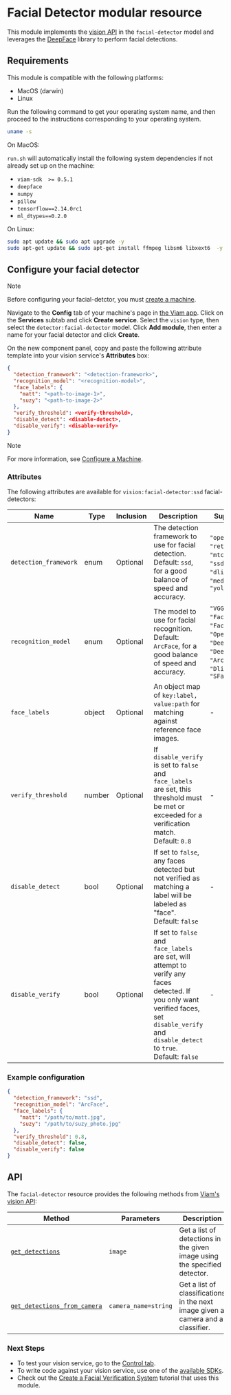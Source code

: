# Facial Detector modular resource

This module implements the [vision API](https://python.viam.dev/autoapi/viam/services/vision/client/index.html) in the `facial-detector` model and leverages the [DeepFace](https://github.com/serengil/deepface) library to perform facial detections.

## Requirements

This module is compatible with the following platforms:

- MacOS (darwin)
- Linux

Run the following command to get your operating system name, and then proceed to the instructions corresponding to your operating system.

```bash
uname -s
```

On MacOS:

`run.sh` will automatically install the following system dependencies if not already set up on the machine:

- `viam-sdk  >= 0.5.1`
- `deepface`
- `numpy`
- `pillow`
- `tensorflow==2.14.0rc1`
- `ml_dtypes==0.2.0`

On Linux:

``` bash
sudo apt update && sudo apt upgrade -y
sudo apt-get update && sudo apt-get install ffmpeg libsm6 libxext6  -y
```

## Configure your facial detector

> [!NOTE]
> Before configuring your facial-detctor, you must [create a machine](https://docs.viam.com/manage/fleet/machines/#add-a-new-machine).

Navigate to the **Config** tab of your machine's page in [the Viam app](https://app.viam.com/).
Click on the **Services** subtab and click **Create service**.
Select the `vision` type, then select the `detector:facial-detector` model. 
Click **Add module**, then enter a name for your facial detector and click **Create**.

On the new component panel, copy and paste the following attribute template into your vision service's **Attributes** box:

```json 
{
  "detection_framework": "<detection-framework>",
  "recognition_model": "<recognition-model>",
  "face_labels": {
    "matt": "<path-to-image-1>",
    "suzy": "<path-to-image-2>"
  },
  "verify_threshold": <verify-threshold>,
  "disable_detect": <disable-detect>,
  "disable_verify": <disable-verify>
}
```

> [!NOTE]
> For more information, see [Configure a Machine](https://docs.viam.com/manage/configuration/).

### Attributes 

The following attributes are available for `vision:facial-detector:ssd` facial-detectors:

| Name   | Type | Inclusion | Description| Supported |
|--------|-------|----------|------------|-----------|
| `detection_framework` | enum | Optional| The detection framework to use for facial detection.<br> Default: `ssd`, for a good balance of speed and accuracy. | `"opencv"`, `"retinaface"`, `"mtcnn"`, `"ssd"`, `"dlib"`, `"mediapipe"`, `"yolov8"` |
| `recognition_model` | enum | Optional| The model to use for facial recognition.<br> Default: `ArcFace`, for a good balance of speed and accuracy.| `"VGG-Face"`, `"Facenet"`, `"Facenet512"`, `"OpenFace"`, `"DeepFace"`, `"DeepID"`, `"ArcFace"`, `"Dlib"`, `"SFace"` |                     |
| `face_labels` | object  | Optional | An object map of `key:label, value:path` for matching against reference face images. | - |
| `verify_threshold` | number  | Optional | If `disable_verify` is set to `false` and `face_labels` are set, this threshold must be met or exceeded for a verification match.<br> Default: `0.8` | - |
| `disable_detect` | bool | Optional| If set to `false`, any faces detected but not verified as matching a label will be labeled as "face".<br> Default: `false` | - |
| `disable_verify` | bool | Optional | If set to `false` and `face_labels` are set, will attempt to verify any faces detected. If you only want verified faces, set `disable_verify` and `disable_detect` to `true`.<br> Default: `false` | - |


### Example configuration 

```json
{
  "detection_framework": "ssd",
  "recognition_model": "ArcFace",
  "face_labels": {
    "matt": "/path/to/matt.jpg",
    "suzy": "/path/to/suzy_photo.jpg"
  },
  "verify_threshold": 0.8,
  "disable_detect": false,
  "disable_verify": false
}
```

## API

The `facial-detector` resource provides the following methods from [Viam's vision API](https://python.viam.dev/autoapi/viam/services/vision/client/index.html):

| Method   | Parameters | Description |
|--------|-------|----------|
| [`get_detections`](https://python.viam.dev/autoapi/viam/services/vision/client/index.html#viam.services.vision.client.VisionClient.get_detections) | `image` | Get a list of detections in the given image using the specified detector.|
 | [`get_detections_from_camera`](https://python.viam.dev/autoapi/viam/services/vision/client/index.html#viam.services.vision.client.VisionClient.get_classifications_from_camera) | `camera_name=string` | Get a list of classifications in the next image given a camera and a classifier.|

### Next Steps

- To test your vision service, go to the [Control tab](https://docs.viam.com/fleet/machines/#control).
- To write code against your vision service, use one of the [available SDKs](https://docs.viam.com/program/).
- Check out the [Create a Facial Verification System](https://docs.viam.com/tutorials/projects/verification-system/#configure-a-verification-system) tutorial that uses this module.
